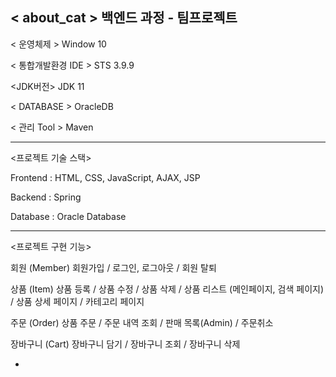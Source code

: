 < about_cat >
백엔드 과정 - 팀프로젝트
-----------------------------------------------------

< 운영체제 > Window 10

< 통합개발환경 IDE > STS 3.9.9

<JDK버전> JDK 11

< DATABASE > OracleDB

< 관리 Tool > Maven

-----------------------------------------------------

<프로젝트 기술 스택>

Frontend : HTML, CSS, JavaScript, AJAX, JSP

Backend : Spring

Database : Oracle Database

-----------------------------------------------------

<프로젝트 구현 기능>

회원 (Member) 회원가입 / 로그인, 로그아웃 / 회원 탈퇴

상품 (Item) 상품 등록 / 상품 수정 / 상품 삭제 / 상품 리스트 (메인페이지, 검색 페이지) / 상품 상세 페이지 / 카테고리 페이지

주문 (Order)
상품 주문 / 주문 내역 조회 / 판매 목록(Admin) / 주문취소

장바구니 (Cart) 장바구니 담기 / 장바구니 조회 / 장바구니 삭제

-
